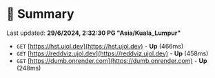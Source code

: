 # 📖 Summary
Last updated: **29/6/2024, 2:32:30 PG "Asia/Kuala_Lumpur"**

- `GET` [https://hst.ujol.dev](https://hst.ujol.dev) - **Up** (466ms)
- `GET` [https://reddviz.ujol.dev](https://reddviz.ujol.dev) - **Up** (458ms)
- `GET` [https://dumb.onrender.com](https://dumb.onrender.com) - **Up** (248ms)
